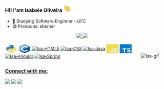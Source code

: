 ### Hi! I'am Isabele Oliveira <img src="https://github.com/LeonardoYz/LeonardoYz/blob/main/assets/Hi.gif" width="25"></h1>

- 🏫 Studying Software Enginner - UFC 
- 😄 Pronouns: she/her


<div align="center">
  <a href="https://github.com/IsabeleOliveira">
  <img height="170em" src="https://github-readme-stats.vercel.app/api?username=IsabeleOliveira&show_icons=False&theme=radical&include_all_commits=true&count_private=true"/>
  <img height="146em" src="https://github-readme-stats.vercel.app/api/top-langs/?username=IsabeleOliveira&layout=compact&langs_count=7&theme=radical"/>
</div>
  
  <div style="display: inline_block"><br>
  <img align="center" alt="Isa-Python" height="30" width="40" src="https://raw.githubusercontent.com/devicons/devicon/master/icons/python/python-original.svg">
  <img align="center" alt="Isa-C" height="30" width="40" src="https://raw.githubusercontent.com/devicons/devicon/master/icons/c/c-original.svg">
  <img align="center" alt="Isa-HTML5" height="30" width="40" src="https://cdn.jsdelivr.net/gh/devicons/devicon/icons/html5/html5-original.svg">
  <img align="center" alt="Isa-CSS" height="30" widht="40" src="https://cdn.jsdelivr.net/gh/devicons/devicon/icons/css3/css3-original.svg">  
  <img align="center" alt="Isa-Java" height="30" widht="40" src="https://cdn.jsdelivr.net/gh/devicons/devicon/icons/java/java-original-wordmark.svg">  
  <img align="center" alt="Isa-Js" height="30" width="40" src="https://raw.githubusercontent.com/devicons/devicon/master/icons/javascript/javascript-plain.svg">
  <img align="center" alt="Isa-Ts" height="30" width="40" src="https://raw.githubusercontent.com/devicons/devicon/master/icons/typescript/typescript-plain.svg">
  <img align="center" alt="Isa-Angular" height="30" width="40" src="https://cdn.jsdelivr.net/gh/devicons/devicon/icons/angularjs/angularjs-original.svg" />
  <img align="center" alt="Isa-Spring" height="30" width="40" src="https://cdn.jsdelivr.net/gh/devicons/devicon/icons/spring/spring-original.svg">
  <img align="right"  alt="Isa-gif" height="180" src="https://media.giphy.com/media/sfao1h9dzxwszmVh5W/giphy.gif"
 
</div>
    
  ##
    
<h3 align="left">Connect with me:</h3>    
<div> 
  <a href="https://instagram.com/isaoliveirals" target="_blank"><img src="https://img.shields.io/badge/-Instagram-%23E4405F?style=for-the-badge&logo=instagram&logoColor=white" target="_blank"></a>
  <a href = "mailto:contatobeleoliveirals4@gmail.com"><img src="https://img.shields.io/badge/-Gmail-%23333?style=for-the-badge&logo=gmail&logoColor=red" target="_blank"></a>
  <a href="https://www.linkedin.com/in/isabele-oliveira-492788211/" target="_blank"><img src="https://img.shields.io/badge/-LinkedIn-%230077B5?style=for-the-badge&logo=linkedin&logoColor=white" target="_blank"></a> 
  

  
